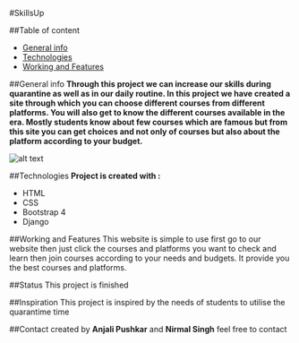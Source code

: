 #SkillsUp

##Table of content
* [General info](#general-info)
* [Technologies](#technologies)
* [Working and Features](#working-and-features)

##General info
**Through this project we can increase our skills during quarantine as well as in our daily routine. In this project we have created a site through which you can choose different courses from different platforms. You will also get to know the different courses available in the era. Mostly students know about few courses which are famous but from this site you can get choices and not only of courses but also about the platform according to your budget.**

![alt text](.media\shop\images\coder.jpg)

##Technologies
**Project is created with :**
* HTML
* CSS
* Bootstrap 4
* Django

##Working and Features
This website is simple to use first go to our website then just click the courses and platforms you want to check and learn then join courses according to your needs and budgets. It provide you the best courses and platforms.

##Status
This project is finished

##Inspiration
This project is inspired by the needs of students to utilise the quarantime time  

##Contact
created by **Anjali Pushkar** and **Nirmal Singh** feel free to contact
